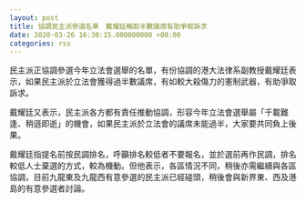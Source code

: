 ```yaml
---
layout: post
title: 協調民主派參選名單　戴耀廷稱取半數議席有助爭取訴求
date: 2020-03-26 16:30:15.000000000 +08:00
categories: rss
---
```


民主派正協調參選今年立法會選舉的名單，有份協調的港大法律系副教授戴耀廷表示，如果民主派於立法會獲得過半數議席，有如較大殺傷力的憲制武器，有助爭取訴求。

戴耀廷又表示，民主派各方都有責任推動協調，形容今年立法會選舉屬「千載難逢、稍遜即逝」的機會，如果民主派於立法會的議席未能過半，大家要共同負上後果。

戴耀廷指提名前按民調排名，呼籲排名較低者不要報名，並於選前再作民調，排名較低人士棄選的方式，較為機動。但他表示，各區情況不同，稍後亦需繼續與各區協調，目前九龍東及九龍西有意參選的民主派已經碰頭，稍後會與新界東、西及港島的有意參選者討論。
